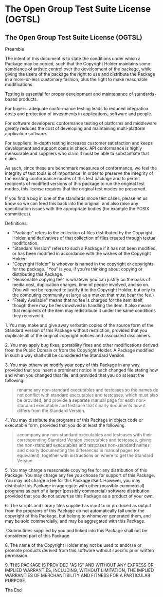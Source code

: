 # The Open Group Test Suite License (OGTSL)

## The Open Group Test Suite License (OGTSL)

Preamble

The intent of this document is to state the conditions under which a Package may be copied, such that the Copyright Holder maintains some semblance of artistic control over the development of the package, while giving the users of the package the right to use and distribute the Package in a more-or-less customary fashion, plus the right to make reasonable modifications.

Testing is essential for proper development and maintenance of standards-based products.

For buyers: adequate conformance testing leads to reduced integration costs and protection of investments in applications, software and people.

For software developers: conformance testing of platforms and middleware greatly reduces the cost of developing and maintaining multi-platform application software.

For suppliers: In-depth testing increases customer satisfaction and keeps development and support costs in check. API conformance is highly measurable and suppliers who claim it must be able to substantiate that claim.

As such, since these are benchmark measures of conformance, we feel the integrity of test tools is of importance. In order to preserve the integrity of the existing conformance modes of this test package and to permit recipients of modified versions of this package to run the original test modes, this license requires that the original test modes be preserved.

If you find a bug in one of the standards mode test cases, please let us know so we can feed this back into the original, and also raise any specification issues with the appropriate bodies (for example the POSIX committees).

Definitions:

*   "Package" refers to the collection of files distributed by the Copyright Holder, and derivatives of that collection of files created through textual modification.
*   "Standard Version" refers to such a Package if it has not been modified, or has been modified in accordance with the wishes of the Copyright Holder.
*   "Copyright Holder" is whoever is named in the copyright or copyrights for the package. "You" is you, if you're thinking about copying or distributing this Package.
*   "Reasonable copying fee" is whatever you can justify on the basis of media cost, duplication charges, time of people involved, and so on. (You will not be required to justify it to the Copyright Holder, but only to the computing community at large as a market that must bear the fee.)
*   "Freely Available" means that no fee is charged for the item itself, though there may be fees involved in handling the item. It also means that recipients of the item may redistribute it under the same conditions they received it.

1\. You may make and give away verbatim copies of the source form of the Standard Version of this Package without restriction, provided that you duplicate all of the original copyright notices and associated disclaimers.

2\. You may apply bug fixes, portability fixes and other modifications derived from the Public Domain or from the Copyright Holder. A Package modified in such a way shall still be considered the Standard Version.

3\. You may otherwise modify your copy of this Package in any way, provided that you insert a prominent notice in each changed file stating how and when you changed that file, and provided that you do at least the following:

> rename any non-standard executables and testcases so the names do not conflict with standard executables and testcases, which must also be provided, and provide a separate manual page for each non-standard executable and testcase that clearly documents how it differs from the Standard Version.

4\. You may distribute the programs of this Package in object code or executable form, provided that you do at least the following:

> accompany any non-standard executables and testcases with their corresponding Standard Version executables and testcases, giving the non-standard executables and testcases non-standard names, and clearly documenting the differences in manual pages (or equivalent), together with instructions on where to get the Standard Version.

5\. You may charge a reasonable copying fee for any distribution of this Package. You may charge any fee you choose for support of this Package. You may not charge a fee for this Package itself. However, you may distribute this Package in aggregate with other (possibly commercial) programs as part of a larger (possibly commercial) software distribution provided that you do not advertise this Package as a product of your own.

6\. The scripts and library files supplied as input to or produced as output from the programs of this Package do not automatically fall under the copyright of this Package, but belong to whomever generated them, and may be sold commercially, and may be aggregated with this Package.

7.Subroutines supplied by you and linked into this Package shall not be considered part of this Package.

8\. The name of the Copyright Holder may not be used to endorse or promote products derived from this software without specific prior written permission.

9\. THIS PACKAGE IS PROVIDED "AS IS" AND WITHOUT ANY EXPRESS OR IMPLIED WARRANTIES, INCLUDING, WITHOUT LIMITATION, THE IMPLIED WARRANTIES OF MERCHANTIBILITY AND FITNESS FOR A PARTICULAR PURPOSE.

The End